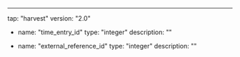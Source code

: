 ---
tap: "harvest"
version: "2.0"
  - name: "time_entry_id"
    type: "integer"
    description: ""

  - name: "external_reference_id"
    type: "integer"
    description: ""

